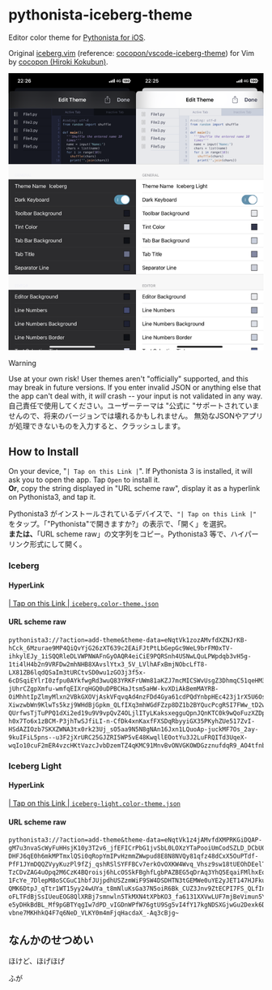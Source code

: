 # pythonista-iceberg-theme

Editor color theme for [Pythonista for iOS](https://omz-software.com/pythonista/).

Original [iceberg.vim](https://github.com/cocopon/iceberg.vim) (reference: [cocopon/vscode-iceberg-theme](https://github.com/cocopon/vscode-iceberg-theme)) for Vim by [cocopon (Hiroki Kokubun)](https://github.com/cocopon).

![screenshot](./screenshot/screenshot.png)

> [!WARNING]
> Use at your own risk! User themes aren't "officially" supported, and this may break in future versions.
> If you enter invalid JSON or anything else that the app can't deal with, it *will* crash -- your input is not validated in any way.  
> 自己責任で使用してください。ユーザーテーマは "公式に "サポートされていませんので、将来のバージョンでは壊れるかもしれません。 無効なJSONやアプリが処理できないものを入力すると、クラッシュします。


## How to Install

On your device, "`| Tap on this Link |`". If Pythonista 3 is installed, it will ask you to open the app. Tap `Open` to install it.  
**Or**, copy the string displayed in "URL scheme raw", display it as a hyperlink on Pythonista3, and tap it.


Pythonista3 がインストールされているデバイスで、`"| Tap on this Link |"` をタップ。「"Pythonista"で開きますか?」の表示で、「開く」を選択。  
**または、**「URL scheme raw」の文字列をコピー。Pythonista3 等で、ハイパーリンク形式にして開く。

### Iceberg

#### HyperLink

[| Tap on this Link | `iceberg.color-theme.json`](https://tinyurl.com/ylyqpsoo)

#### URL scheme raw

```
pythonista3://?action=add-theme&theme-data=eNqtVk1zozAMvfdXZNJrKB-hCck_6Mzurae9MP4QiQvYjG26zXT639c2EAiFJtPtLbGepGc9WeL9brFM0xTV-ihkylEJy_1iSQQRleDLVWPNWAFnGyOAQR4eiCiE9PQRSnh4USNwLQuLPWpdqb3vH5g-1ti4lH4b2n9VRFDw2mhNHB8XAvslYtx3_5V_LVlhAFxBmjNObcLfT8-LX81ZB6lqdQSaIm3tURCtvSD0wu1zGO3j3f5x-6cDSqiEYlrI0zfpu0AYkfwgRd3wuQ83YRKFrUWm81aKZJ7mcMICSWvUsgZ3DhmqC51qeHM3uCcbktDGB6ilmyKimeAqZUTwcYYIrcPHZBatGW-jUhrCZgpXmfu-wmfqEIXrqHGQ0uDPBCHaJtsm5aHW-kvXDiAkBemMAYRB-OiMhhtIpZlmyMlxn2VBkGXOVjAskVFqvqAd4nzFDd4Gya61cdPQdYnbpHEc423j1rX5U6OsOzNaV6DM6fvdwugoCtr-XiwzwbWn9KlwTs5kzj9WHdBjGpkm_QLfIXq3mhWGdFZzp8DZ1b2BYQucPcgRSI7FWw_tD2wffQJ6VHCYQ6_cYYu4dC-QUrfwsTjTuPPQ1dXi2ed19u9V9vpQvZ4OLjlITyLKaksxegguQpnJQnKTC0k9wQoFuzXZDpOXJfAp5EXSS_5jHSkYUkg7x3EYHGNIoiHWvfIbaksFUVoyfpi_xi3kQBFUXSlwEqOAbHqfTMgSaT2duy1MD55vX4hQbAbEJ-h0x7To6x1zBCM-P3jhTwSJfiLI-n-CfDk4xnKaxfFXSDqRbyyiGX35PKyhZUe517ZvI-HSdAZIOzb7SKXZWNA3tx0rk23Uj_sO5aa9N5N8gNAn16Jxn1LQuoAp-juckMF7Os_2ay-9kuIFiL5pns--u3F2jXrURC25GJZRI5WP5vE48KwqllEOotYu3J2LuFRQITd3UqeX-wqIo10cuF2mER4vzcHKtVazcJvbDzemTZ4qKMC91MnvBvONVGKOWDGzznufdqR9_AO4tfnb
```

### Iceberg Light

#### HyperLink

[| Tap on this Link | `iceberg-light.color-theme.json`](https://tinyurl.com/yl6vz2lz)

#### URL scheme raw

```
pythonista3://?action=add-theme&theme-data=eNqtVk1z4jAMvfdXMPRKGiDQAP-gM7u3nvaScWyFuHHsjK10y3T2v6_jfEFICrPbG1jvSbL0LOXzYTaPooiUmCodSZLD_DCbU0VVoeR8UVsTLqCzcQox6KMn-DHFJ6qE0h6mkMPTmxlQSi0qRopYmIPvHzmmZWwpud8E8N8NVQy81qfz48dCxX5OuPTdf-PfF1JYmDQQZVyyKuzPl9fZj_qshRSlSYFFBCv7erkOvOXKW4Wvq_Vhsz9sw18tUEOhDEelT_94CecoJjQ7alXW-TzCDvZAG4uOpq2M6CzK4BQroisj6hLcOSSkFBghfLgbPAZBEG5qDrAq3YhQ5EqaiFMlhxEoYUsGk2jksva63T3H-1FcYe_7DlepM8oSCGuC1hbfJUjpdhUSZzmWiF9SW4DSDHTN3tGEMWe0uYE2yJET147HJFkuk8TZBI81sZ2aLmiL6K64C3Z7EjQ2acVd5nETdJ-QMK6DtpJ_qTtr1WT15yy24wUYa_t8mNluKsGa37N5oiR6Bk_CUZ3Jnv9ZtECPI7FS_QLfInpayYVNPSml60NHdS_hXAgdg6ZAs1h99ND-oFLTFdBjSsIUeuEOG8QlXRBj7smnwln5TkMXN4tXPbKO3_fa6131XXVwLUF7mjBeVimun5YXruyUoZmNRTSOZBWG2328OQ-e5yDHkBdBL_Mf9pGBTYqgIw7dPD_vIGDnWPfW76gtU9Sg5vI4fY17kgNDSXGjwGu2Dexk6DiJ0jlBHI_dFKYHT8uXbsMg2F9DxxXToG8rJgXbfHn0Vt_hZP0dToL_cfLl4Bi2066P30qzkXjDJtoBmE3D6rSqge418q1bOLfKAF0Nz95TbvcW9OKuxsqojPqh36LczPcmgp8h8OQkuulDKlYKGHslyS4gz31u3YS_9dILrd6A4l3zfPLdDaMj6VEjtZTqvIxITDaYx0PHk12pMspAlejcPTiPcwMFcXMncv1yoovtaq0XM5L46kuhX7yV1a7d-vbne7MKHhkQ4F7q6NeD_VLKY0m4mFjqHacdaX_-Aq3cBjg~
```

## なんかのせつめい

ほけど、ほげほげ

ふが